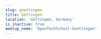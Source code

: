 ```yaml
---
slug: goettingen
title: Göttingen
location: 'Göttingen, Germany'
is_inactive: true
meetup_name: 'OpenTechSchool-Goettingen'
---
```

